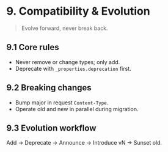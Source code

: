 # 9. Compatibility & Evolution

> Evolve forward, never break back.

## 9.1 Core rules
- Never remove or change types; only add.
- Deprecate with `_properties.deprecation` first.

## 9.2 Breaking changes
- Bump major in request `Content-Type`.
- Operate old and new in parallel during migration.

## 9.3 Evolution workflow
Add → Deprecate → Announce → Introduce vN → Sunset old.
